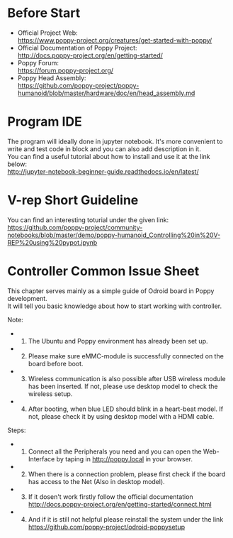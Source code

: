 # Before Start
+ Official Project Web:  
https://www.poppy-project.org/creatures/get-started-with-poppy/
+ Official Documentation of Poppy Project:  
http://docs.poppy-project.org/en/getting-started/  
+ Poppy Forum:  
https://forum.poppy-project.org/
+ Poppy Head Assembly:  
https://github.com/poppy-project/poppy-humanoid/blob/master/hardware/doc/en/head_assembly.md

# Program IDE
The program will ideally done in jupyter notebook. It's more convenient to write and test code in block and you can also add description in it.  
You can find a useful tutorial about how to install and use it at the link below:  
http://jupyter-notebook-beginner-guide.readthedocs.io/en/latest/

# V-rep Short Guideline
You can find an interesting toturial under the given link:  
https://github.com/poppy-project/community-notebooks/blob/master/demo/poppy-humanoid_Controlling%20in%20V-REP%20using%20pypot.ipynb

# Controller Common Issue Sheet
This chapter serves mainly as a simple guide of Odroid board in Poppy development.  
It will tell you basic knowledge about how to start working with controller.

Note:
+ 1.	The Ubuntu and Poppy environment has already been set up.
+ 2.	Please make sure eMMC-module is successfully connected on the board before boot.
+ 3.	Wireless communication is also possible after USB wireless module has been inserted. If not, please use desktop model to check the wireless setup.
+ 4.	After booting, when blue LED should blink in a heart-beat model. If not, please check it by using desktop model with a HDMI cable. 

Steps:
+ 1.	Connect all the Peripherals you need and you can open the Web-Interface by taping in http://poppy.local in your browser.
+ 2. When there is a connection problem, please first check if the board has access to the Net (Also in desktop model).
+ 3. If it dosen't work firstly follow the official documentation http://docs.poppy-project.org/en/getting-started/connect.html 
+ 4. And if it is still not helpful please reinstall the system under the link https://github.com/poppy-project/odroid-poppysetup


